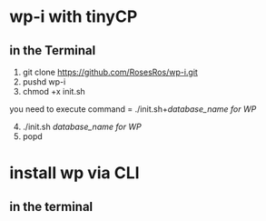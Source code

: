 # wp-i with tinyCP

## in the Terminal

1) git clone https://github.com/RosesRos/wp-i.git
2) pushd wp-i
3) chmod +x init.sh

you need to execute command = ./init.sh+*database_name for WP*

4) ./init.sh *database_name for WP*
5) popd
   
# install wp via CLI

## in the terminal

